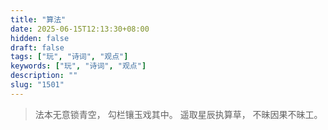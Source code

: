 ```yaml
---
title: "算法"
date: 2025-06-15T12:13:30+08:00
hidden: false
draft: false
tags: ["玩", "诗词", "观点"]
keywords: ["玩", "诗词", "观点"]
description: ""
slug: "1501"
---
```


> 法本无意锁青空，
> 勾栏镶玉戏其中。
> 遥取星辰执算草，
> 不昧因果不昧工。
<!--more-->